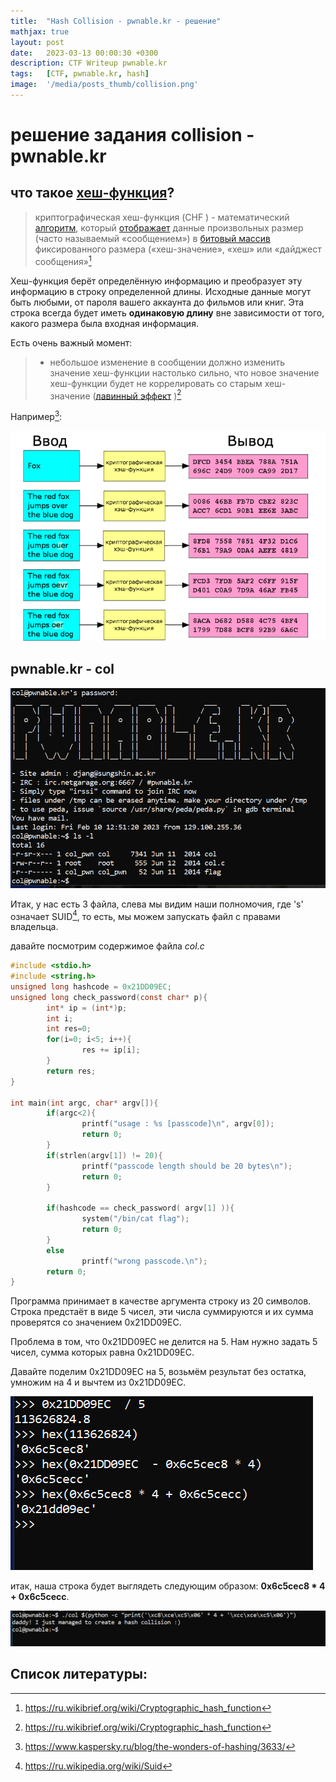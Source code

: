 ```yaml
---
title:  "Hash Collision - pwnable.kr - решение"
mathjax: true
layout: post
date:   2023-03-13 00:00:30 +0300
description: CTF Writeup pwnable.kr
tags:   [CTF, pwnable.kr, hash]
image:  '/media/posts_thumb/collision.png'
---
```




# решение задания collision - pwnable.kr







## что такое [хеш-функция](https://ru.wikibrief.org/wiki/Cryptographic_hash_function)?



>  криптографическая хеш-функция (CHF ) - математический [алгоритм](https://ru.wikibrief.org/wiki/Algorithm), который [отображает](https://ru.wikibrief.org/wiki/Map_(mathematics)) данные произвольных размер (часто называемый «сообщением») в [битовый массив](https://ru.wikibrief.org/wiki/Bit_array) фиксированного размера («хеш-значение», «хеш» или «дайджест сообщения»[^1]



Хеш-функция берёт определённую информацию и преобразует эту информацию в строку определенной длины. Исходные данные могут быть любыми, от пароля вашего аккаунта до фильмов или книг.  Эта строка всегда будет иметь **одинаковую длину** вне зависимости от того, какого размера была входная информация.

Есть очень важный момент:

> - небольшое изменение в сообщении должно изменить значение хеш-функции настолько сильно, что новое значение хеш-функции будет не коррелировать со старым хеш-значение ([лавинный эффект](https://ru.wikibrief.org/wiki/Avalanche_effect) )[^1]



Например[^2]:



![хеш](/media/hash-collision-pwnablekr/Cryptographic-Hashing-Explained-Rus.png)





## pwnable.kr - col



![banner](/media/hash-collision-pwnablekr/banner.png)



Итак, у нас есть 3 файла, слева мы видим наши полномочия, где 's' означает SUID[^3], то есть, мы можем запускать файл с правами владельца. 



давайте посмотрим содержимое файла *col.c*

 

```c
#include <stdio.h>
#include <string.h>
unsigned long hashcode = 0x21DD09EC;
unsigned long check_password(const char* p){
        int* ip = (int*)p;
        int i;
        int res=0;
        for(i=0; i<5; i++){
                res += ip[i];
        }
        return res;
}

int main(int argc, char* argv[]){
        if(argc<2){
                printf("usage : %s [passcode]\n", argv[0]);
                return 0;
        }
        if(strlen(argv[1]) != 20){
                printf("passcode length should be 20 bytes\n");
                return 0;
        }

        if(hashcode == check_password( argv[1] )){
                system("/bin/cat flag");
                return 0;
        }
        else
                printf("wrong passcode.\n");
        return 0;
}
```



Программа принимает в качестве аргумента строку из 20 символов. Строка предстаёт в виде 5 чисел, эти числа суммируются и их сумма проверятся со значением 0x21DD09EC.

Проблема в том, что 0x21DD09EC не делится на 5. Нам нужно задать 5 чисел, сумма которых равна 0x21DD09EC.

Давайте поделим 0x21DD09EC  на 5, возьмём результат без остатка, умножим на 4 и вычтем из 0x21DD09EC. 







![решение-col](/media/hash-collision-pwnablekr/решение-col.png)





итак, наша строка будет выглядеть следующим образом: **0x6c5cec8 * 4 + 0x6c5cecc**.



 ![решение2-col](/media/hash-collision-pwnablekr/решение2-col.png)



## Список литературы:

[^1]: https://ru.wikibrief.org/wiki/Cryptographic_hash_function
[^2]:https://www.kaspersky.ru/blog/the-wonders-of-hashing/3633/
[^3]: https://ru.wikipedia.org/wiki/Suid

